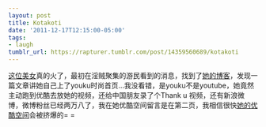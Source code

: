 ```yaml
---
layout: post
title: Kotakoti
date: '2011-12-17T12:15:00-05:00'
tags:
- laugh
tumblr_url: https://rapturer.tumblr.com/post/14359560689/kotakoti
---
```

[这位美女](http://kotakoti.tumblr.com/)真的火了，最初在淫贼聚集的游民看到的消息，找到了[她的博客](http://kotakoti.com)，发现一篇文章讲她自己上了youku时尚首页…我没看错，是youku不是youtube，她竟然主动跑到优酷去放她的视频，还给中国朋友录了个Thank u 视频，还有新浪微博，微博粉丝已经两万八了，我在她优酷空间留言是在第二页，我相信很快[她的优酷空间](http://u.youku.com/user_show/id_UMzc4NjQ3NTA4.html)会被挤爆的= =

